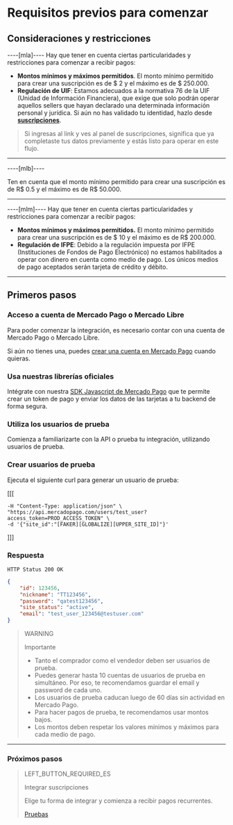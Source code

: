 
# Requisitos previos para comenzar

## Consideraciones y restricciones

----[mla]----
Hay que tener en cuenta ciertas particularidades y restricciones para comenzar a recibir pagos: 

* __Montos mínimos y máximos permitidos__. El monto mínimo permitido para crear una suscripción es de $ 2 y el máximo es de $ 250.000.
* __Regulación de UIF__: Estamos adecuados a la normativa 76 de la UIF (Unidad de Información Financiera), que exige que solo podrán operar aquellos sellers que hayan declarado una determinada información personal y jurídica.
Si aún no has validado tu identidad, hazlo desde __<a href="https://www.mercadopago[FAKER][URL][DOMAIN]/subscriptions" target="_blank">suscripciones__</a>.

> Si ingresas al link y ves al panel de suscripciones, significa que ya completaste tus datos previamente y estás listo para operar en este flujo.

------------

----[mlb]----

Ten en cuenta que el monto mínimo permitido para crear una suscripción es de R$ 0.5 y el máximo es de R$ 50.000.

------------

----[mlm]----
Hay que tener en cuenta ciertas particularidades y restricciones para comenzar a recibir pagos: 

* __Montos mínimos y máximos permitidos.__ El monto mínimo permitido para crear una suscripción es de $ 10 y el máximo es de R$ 200.000.
* __Regulación de IFPE__: Debido a la regulación impuesta por IFPE (Instituciones de Fondos de Pago Electrónico) no estamos habilitados a operar con dinero en cuenta como medio de pago.
Los únicos medios de pago aceptados serán tarjeta de crédito y débito.

------------

## Primeros pasos

### Acceso a cuenta de Mercado Pago o Mercado Libre
Para poder comenzar la integración, es necesario contar con una cuenta de Mercado Pago o Mercado Libre.

Si aún no tienes una, puedes <a href="https://www.mercadopago[FAKER][URL][DOMAIN]/" target="_blank">crear una cuenta en Mercado Pago</a> cuando quieras.

### Usa nuestras librerías oficiales

Intégrate con nuestra <a href="https://www.mercadopago[FAKER][URL][DOMAIN]/developers/es/guides/sdks/official/js/" target="_blank">SDK Javascript de Mercado Pago</a>  que te permite crear un token de pago y enviar los datos de las tarjetas a tu backend de forma segura. 

### Utiliza los usuarios de prueba 

Comienza a familiarizarte con la API o prueba tu integración, utilizando usuarios de prueba.

### Crear usuarios de prueba

Ejecuta el siguiente curl para generar un usuario de prueba:

[[[
```curl -X POST \
-H "Content-Type: application/json" \
"https://api.mercadopago.com/users/test_user?access_token=PROD_ACCESS_TOKEN" \
-d '{"site_id":"[FAKER][GLOBALIZE][UPPER_SITE_ID]"}'
```
]]]

### Respuesta
`HTTP Status 200 OK`
```json
{
    "id": 123456,
    "nickname": "TT123456",
    "password": "qatest123456",
    "site_status": "active",
    "email": "test_user_123456@testuser.com"
}
```

> WARNING 
> 
> Importante
> 
> * Tanto el comprador como el vendedor deben ser usuarios de prueba.
> * Puedes generar hasta 10 cuentas de usuarios de prueba en simultáneo. Por eso, te recomendamos guardar el email y password de cada uno.
> * Los usuarios de prueba caducan luego de 60 días sin actividad en Mercado Pago.
> * Para hacer pagos de prueba, te recomendamos usar montos bajos.
> * Los montos deben respetar los valores mínimos y máximos para cada medio de pago. 

------------
### Próximos pasos
> LEFT_BUTTON_REQUIRED_ES
>
> Integrar suscripciones
>
> Elige tu forma de integrar y comienza a recibir pagos recurrentes.
>
> [Pruebas](http://www.mercadopago[FAKER][URL][DOMAIN]/developers/es/guides/online-payments/subscriptions/integration/)
